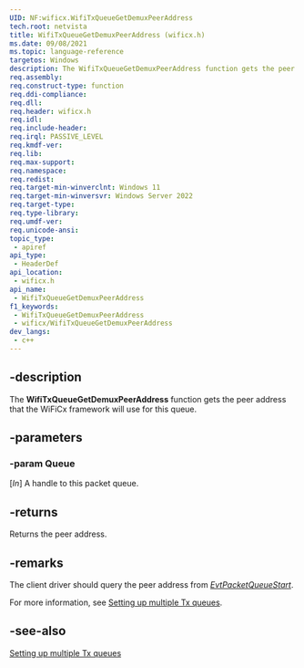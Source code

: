 ```yaml
---
UID: NF:wificx.WifiTxQueueGetDemuxPeerAddress
tech.root: netvista
title: WifiTxQueueGetDemuxPeerAddress (wificx.h)
ms.date: 09/08/2021
ms.topic: language-reference
targetos: Windows
description: The WifiTxQueueGetDemuxPeerAddress function gets the peer address that the WiFiCx framework will use for this queue.
req.assembly: 
req.construct-type: function
req.ddi-compliance: 
req.dll: 
req.header: wificx.h
req.idl: 
req.include-header: 
req.irql: PASSIVE_LEVEL
req.kmdf-ver: 
req.lib: 
req.max-support: 
req.namespace: 
req.redist: 
req.target-min-winverclnt: Windows 11 
req.target-min-winversvr: Windows Server 2022
req.target-type: 
req.type-library: 
req.umdf-ver: 
req.unicode-ansi: 
topic_type:
 - apiref
api_type:
 - HeaderDef
api_location:
 - wificx.h
api_name:
 - WifiTxQueueGetDemuxPeerAddress
f1_keywords:
 - WifiTxQueueGetDemuxPeerAddress
 - wificx/WifiTxQueueGetDemuxPeerAddress
dev_langs:
 - c++
---
```


## -description

The **WifiTxQueueGetDemuxPeerAddress** function gets the peer address that the WiFiCx framework will use for this queue.

## -parameters

### -param Queue

[_In_] A handle to this packet queue.

## -returns

Returns the peer address.

## -remarks

The client driver should query the peer address from [*EvtPacketQueueStart*](../netpacketqueue/nc-netpacketqueue-evt_packet_queue_start.md).

For more information, see [Setting up multiple Tx queues](/windows-hardware/drivers/netcx/writing-a-wificx-client-driver#setting-up-multiple-tx-queues).

## -see-also

[Setting up multiple Tx queues](/windows-hardware/drivers/netcx/writing-a-wificx-client-driver#setting-up-multiple-tx-queues)